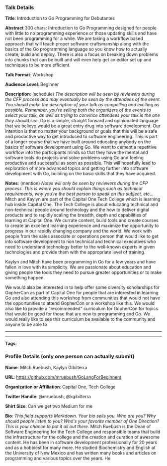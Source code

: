 ### Talk Details

**Title**: Introduction to Go Programming for Debutantes

**Abstract** 300 chars: 
Introduction to Go Programming designed for people with little to no programming experience or those updating skills and have not been programming for a while. We are taking a workflow based approach that will teach proper software craftsmanship along with the basics of the Go programming language so you know how to actually create, build and deploy. There is also a focus on breaking down problems into chunks that can be built and will even help get an editor set up and techniques to be more efficient. 

**Talk Format**: Workshop

**Audience Level**: Beginner

**Description**: (schedule)
*The description will be seen by reviewers during the CFP process and may eventually be seen by the attendees of the event.*
*You should make the description of your talk as compelling and exciting as possible. Remember, you're selling both the organizers of the events to select your talk, as well as trying to convince attendees your talk is the one they should see.*
Go is a simple, straight forward and opinionated language that we believe would be a great entry drug into software development. Our intention is that no matter your background or goals that this will be a safe and productive way to get introduced to software engineering. This is part of a longer course that we have built around educating anybody on the basics of software development using Go. We want to cement a repetitive workflow into the participants minds so that they have the mental and software tools do projects and solve problems using Go and feeling productive and successful as soon as possible. This will hopefully lead to exploration of more advanced topics and getting further into software development with Go, building on the basic skills that they have acquired.

**Notes**: (mention)
*Notes will only be seen by reviewers during the CFP process. This is where you should explain things such as technical requirements, why you're the best person to speak on this subject, etc...*
Mitch and Kaylyn are part of the Capital One Tech College which is learning hub inside Capital One. The Tech College is about educating technical and non-technical people around technology and the how to deliver digital products and to rapidly scaling the breadth, depth and capabilities of learning at Capital One. We currate content, build tools and create courses to create an excellent learning experience and maximize the opportunity to progress in our rapidly changing company and the world. We work with people from the sales associate or operations person that would like to get into software development to non technical and technical executives who need to understand technology better to the well-known experts in given technologies and provide them with the appropriate level of training.

Kaylyn and Mitch have been programming in Go for a few years and have fallen in love with its simplicity. We are passionate about education and giving people the tools they need to pursue greater opportunities or to make something happen. 

We would also be interested in to help offer some diversity scholarships for GopherCon as part of Capital One for people that are interested in learning Go and also attending this workshop from communities that would not have the opportunities to attend GopherCon or a workshop like this. We would also like to provide a "recommended" curriculum for GopherCon for topics that would be good for those that are new to programming and Go. We would really like to see this curriculum be available to the community and anyone to be able to 

--------------------------------------
--------------------------------------


**Tags**: 

### Profile Details (only one person can actually submit)

**Name**: Mitch Ruebush, Kaylyn Gibilterra

**URL**: https://github.com/mruebush/GoLangForBeginners

**Organization or Affiliation**: Capital One, Tech College

**Twitter Handle**: @mruebush, @kgibilterra

**Shirt Size**: Can we get two Medium for me

**Bio**:
*This field supports Markdown. Your bio sells you. Who are you? Why should people listen to you? Who's your favorite member of One Direction? 
This is your chance to put it all out there.*
Mitch Ruebush is the Dean of Software Engineering for the Tech College and responsible teams that build the infrastructure for the college and the creation and curation of awesome content. He has been in software development professionally for 20 years and as a hobbiest for many more. He studied Biochemistry and English at the University of New Mexico and has written many books and articles on programming and various topics over the years. He 

